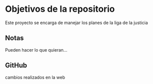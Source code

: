 # Objetivos de la repositorio

Este proyecto se encarga de manejar los planes de la liga de la justicia


## Notas
Pueden hacer lo que quieran...

## GitHub
cambios realizados en la web
